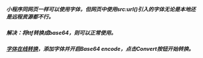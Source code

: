 ##### 小程序同网页一样可以使用字体，但网页中使用src:url()引入的字体无论是本地还是远程资源都不行。
##### 解决：将ttf转换成base64，则可以正常使用。
##### [字体在线转换](https://transfonter.org/)，添加字体并开启Base64 encode，点击Convert按钮开始转换。